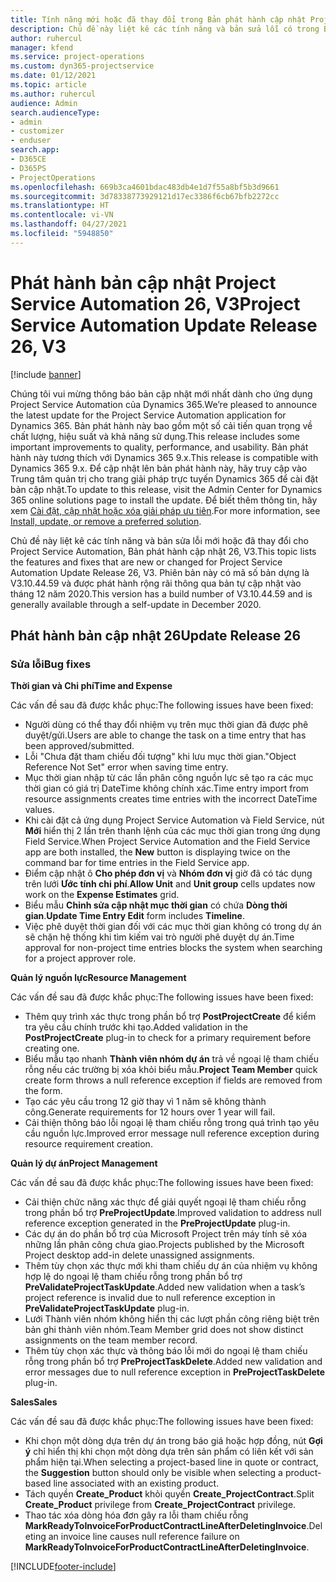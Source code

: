 ```yaml
---
title: Tính năng mới hoặc đã thay đổi trong Bản phát hành cập nhật Project Service Automation 26, V3
description: Chủ đề này liệt kê các tính năng và bản sửa lỗi có trong Bản phát hành cập nhật Project Service Automation 26, V3.
author: ruhercul
manager: kfend
ms.service: project-operations
ms.custom: dyn365-projectservice
ms.date: 01/12/2021
ms.topic: article
ms.author: ruhercul
audience: Admin
search.audienceType:
- admin
- customizer
- enduser
search.app:
- D365CE
- D365PS
- ProjectOperations
ms.openlocfilehash: 669b3ca4601bdac483db4e1d7f55a8bf5b3d9661
ms.sourcegitcommit: 3d78338773929121d17ec3386f6cb67bfb2272cc
ms.translationtype: HT
ms.contentlocale: vi-VN
ms.lasthandoff: 04/27/2021
ms.locfileid: "5948850"
---
```

# <a name="project-service-automation-update-release-26-v3"></a><span data-ttu-id="8a1e0-103">Phát hành bản cập nhật Project Service Automation 26, V3</span><span class="sxs-lookup"><span data-stu-id="8a1e0-103">Project Service Automation Update Release 26, V3</span></span>

[!include [banner](../includes/psa-now-project-operations.md)]

<span data-ttu-id="8a1e0-104">Chúng tôi vui mừng thông báo bản cập nhật mới nhất dành cho ứng dụng Project Service Automation của Dynamics 365.</span><span class="sxs-lookup"><span data-stu-id="8a1e0-104">We’re pleased to announce the latest update for the Project Service Automation application for Dynamics 365.</span></span> <span data-ttu-id="8a1e0-105">Bản phát hành này bao gồm một số cải tiến quan trọng về chất lượng, hiệu suất và khả năng sử dụng.</span><span class="sxs-lookup"><span data-stu-id="8a1e0-105">This release includes some important improvements to quality, performance, and usability.</span></span> <span data-ttu-id="8a1e0-106">Bản phát hành này tương thích với Dynamics 365 9.x.</span><span class="sxs-lookup"><span data-stu-id="8a1e0-106">This release is compatible with Dynamics 365 9.x.</span></span> <span data-ttu-id="8a1e0-107">Để cập nhật lên bản phát hành này, hãy truy cập vào Trung tâm quản trị cho trang giải pháp trực tuyến Dynamics 365 để cài đặt bản cập nhật.</span><span class="sxs-lookup"><span data-stu-id="8a1e0-107">To update to this release, visit the Admin Center for Dynamics 365 online solutions page to install the update.</span></span> <span data-ttu-id="8a1e0-108">Để biết thêm thông tin, hãy xem [Cài đặt, cập nhật hoặc xóa giải pháp ưu tiên](/power-platform/admin/install-remove-preferred-solution).</span><span class="sxs-lookup"><span data-stu-id="8a1e0-108">For more information, see [Install, update, or remove a preferred solution](/power-platform/admin/install-remove-preferred-solution).</span></span>

<span data-ttu-id="8a1e0-109">Chủ đề này liệt kê các tính năng và bản sửa lỗi mới hoặc đã thay đổi cho Project Service Automation, Bản phát hành cập nhật 26, V3.</span><span class="sxs-lookup"><span data-stu-id="8a1e0-109">This topic lists the features and fixes that are new or changed for Project Service Automation Update Release 26, V3.</span></span> <span data-ttu-id="8a1e0-110">Phiên bản này có mã số bản dựng là V3.10.44.59 và được phát hành rộng rãi thông qua bản tự cập nhật vào tháng 12 năm 2020.</span><span class="sxs-lookup"><span data-stu-id="8a1e0-110">This version has a build number of V3.10.44.59 and is generally available through a self-update in December 2020.</span></span>

## <a name="update-release-26"></a><span data-ttu-id="8a1e0-111">Phát hành bản cập nhật 26</span><span class="sxs-lookup"><span data-stu-id="8a1e0-111">Update Release 26</span></span>

### <a name="bug-fixes"></a><span data-ttu-id="8a1e0-112">Sửa lỗi</span><span class="sxs-lookup"><span data-stu-id="8a1e0-112">Bug fixes</span></span>

<span data-ttu-id="8a1e0-113">**Thời gian và Chi phí**</span><span class="sxs-lookup"><span data-stu-id="8a1e0-113">**Time and Expense**</span></span>

<span data-ttu-id="8a1e0-114">Các vấn đề sau đã được khắc phục:</span><span class="sxs-lookup"><span data-stu-id="8a1e0-114">The following issues have been fixed:</span></span>

- <span data-ttu-id="8a1e0-115">Người dùng có thể thay đổi nhiệm vụ trên mục thời gian đã được phê duyệt/gửi.</span><span class="sxs-lookup"><span data-stu-id="8a1e0-115">Users are able to change the task on a time entry that has been approved/submitted.</span></span>
- <span data-ttu-id="8a1e0-116">Lỗi "Chưa đặt tham chiếu đối tượng" khi lưu mục thời gian.</span><span class="sxs-lookup"><span data-stu-id="8a1e0-116">"Object Reference Not Set" error when saving time entry.</span></span>
- <span data-ttu-id="8a1e0-117">Mục thời gian nhập từ các lần phân công nguồn lực sẽ tạo ra các mục thời gian có giá trị DateTime không chính xác.</span><span class="sxs-lookup"><span data-stu-id="8a1e0-117">Time entry import from resource assignments creates time entries with the incorrect DateTime values.</span></span>
- <span data-ttu-id="8a1e0-118">Khi cài đặt cả ứng dụng Project Service Automation và Field Service, nút **Mới** hiển thị 2 lần trên thanh lệnh của các mục thời gian trong ứng dụng Field Service.</span><span class="sxs-lookup"><span data-stu-id="8a1e0-118">When Project Service Automation and the Field Service app are both installed, the **New** button is displaying twice on the command bar for time entries in the Field Service app.</span></span>
- <span data-ttu-id="8a1e0-119">Điểm cập nhật ô **Cho phép đơn vị** và **Nhóm đơn vị** giờ đã có tác dụng trên lưới **Ước tính chi phí**.</span><span class="sxs-lookup"><span data-stu-id="8a1e0-119">**Allow Unit** and **Unit group** cells updates now work on the **Expense Estimates** grid.</span></span>
- <span data-ttu-id="8a1e0-120">Biểu mẫu **Chỉnh sửa cập nhật mục thời gian** có chứa **Dòng thời gian**.</span><span class="sxs-lookup"><span data-stu-id="8a1e0-120">**Update Time Entry Edit** form includes **Timeline**.</span></span>
- <span data-ttu-id="8a1e0-121">Việc phê duyệt thời gian đối với các mục thời gian không có trong dự án sẽ chặn hệ thống khi tìm kiếm vai trò người phê duyệt dự án.</span><span class="sxs-lookup"><span data-stu-id="8a1e0-121">Time approval for non-project time entries blocks the system when searching for a project approver role.</span></span>

<span data-ttu-id="8a1e0-122">**Quản lý nguồn lực**</span><span class="sxs-lookup"><span data-stu-id="8a1e0-122">**Resource Management**</span></span>

<span data-ttu-id="8a1e0-123">Các vấn đề sau đã được khắc phục:</span><span class="sxs-lookup"><span data-stu-id="8a1e0-123">The following issues have been fixed:</span></span>

- <span data-ttu-id="8a1e0-124">Thêm quy trình xác thực trong phần bổ trợ **PostProjectCreate** để kiểm tra yêu cầu chính trước khi tạo.</span><span class="sxs-lookup"><span data-stu-id="8a1e0-124">Added validation in the **PostProjectCreate** plug-in to check for a primary requirement before creating one.</span></span>
- <span data-ttu-id="8a1e0-125">Biểu mẫu tạo nhanh **Thành viên nhóm dự án** trả về ngoại lệ tham chiếu rỗng nếu các trường bị xóa khỏi biểu mẫu.</span><span class="sxs-lookup"><span data-stu-id="8a1e0-125">**Project Team Member** quick create form throws a null reference exception if fields are removed from the form.</span></span>
- <span data-ttu-id="8a1e0-126">Tạo các yêu cầu trong 12 giờ thay vì 1 năm sẽ không thành công.</span><span class="sxs-lookup"><span data-stu-id="8a1e0-126">Generate requirements for 12 hours over 1 year will fail.</span></span>
- <span data-ttu-id="8a1e0-127">Cải thiện thông báo lỗi ngoại lệ tham chiếu rỗng trong quá trình tạo yêu cầu nguồn lực.</span><span class="sxs-lookup"><span data-stu-id="8a1e0-127">Improved error message null reference exception during resource requirement creation.</span></span>

<span data-ttu-id="8a1e0-128">**Quản lý dự án**</span><span class="sxs-lookup"><span data-stu-id="8a1e0-128">**Project Management**</span></span>

<span data-ttu-id="8a1e0-129">Các vấn đề sau đã được khắc phục:</span><span class="sxs-lookup"><span data-stu-id="8a1e0-129">The following issues have been fixed:</span></span>

- <span data-ttu-id="8a1e0-130">Cải thiện chức năng xác thực để giải quyết ngoại lệ tham chiếu rỗng trong phần bổ trợ **PreProjectUpdate**.</span><span class="sxs-lookup"><span data-stu-id="8a1e0-130">Improved validation to address null reference exception generated in the **PreProjectUpdate** plug-in.</span></span>
- <span data-ttu-id="8a1e0-131">Các dự án do phần bổ trợ của Microsoft Project trên máy tính sẽ xóa những lần phân công chưa giao.</span><span class="sxs-lookup"><span data-stu-id="8a1e0-131">Projects published by the Microsoft Project desktop add-in delete unassigned assignments.</span></span>
- <span data-ttu-id="8a1e0-132">Thêm tùy chọn xác thực mới khi tham chiếu dự án của nhiệm vụ không hợp lệ do ngoại lệ tham chiếu rỗng trong phần bổ trợ **PreValidateProjectTaskUpdate**.</span><span class="sxs-lookup"><span data-stu-id="8a1e0-132">Added new validation when a task’s project reference is invalid due to null reference exception in **PreValidateProjectTaskUpdate** plug-in.</span></span>
- <span data-ttu-id="8a1e0-133">Lưới Thành viên nhóm không hiển thị các lượt phần công riêng biệt trên bản ghi thành viên nhóm.</span><span class="sxs-lookup"><span data-stu-id="8a1e0-133">Team Member grid does not show distinct assignments on the team member record.</span></span>
- <span data-ttu-id="8a1e0-134">Thêm tùy chọn xác thực và thông báo lỗi mới do ngoại lệ tham chiếu rỗng trong phần bổ trợ **PreProjectTaskDelete**.</span><span class="sxs-lookup"><span data-stu-id="8a1e0-134">Added new validation and error messages due to null reference exception in **PreProjectTaskDelete** plug-in.</span></span>

<span data-ttu-id="8a1e0-135">**Sales**</span><span class="sxs-lookup"><span data-stu-id="8a1e0-135">**Sales**</span></span>

<span data-ttu-id="8a1e0-136">Các vấn đề sau đã được khắc phục:</span><span class="sxs-lookup"><span data-stu-id="8a1e0-136">The following issues have been fixed:</span></span>

- <span data-ttu-id="8a1e0-137">Khi chọn một dòng dựa trên dự án trong báo giá hoặc hợp đồng, nút **Gợi ý** chỉ hiển thị khi chọn một dòng dựa trên sản phẩm có liên kết với sản phẩm hiện tại.</span><span class="sxs-lookup"><span data-stu-id="8a1e0-137">When selecting a project-based line in quote or contract, the **Suggestion** button should only be visible when selecting a product-based line associated with an existing product.</span></span>
- <span data-ttu-id="8a1e0-138">Tách quyền **Create_Product** khỏi quyền **Create_ProjectContract**.</span><span class="sxs-lookup"><span data-stu-id="8a1e0-138">Split **Create_Product** privilege from **Create_ProjectContract** privilege.</span></span>
- <span data-ttu-id="8a1e0-139">Thao tác xóa dòng hóa đơn gây ra lỗi tham chiếu rỗng **MarkReadyToInvoiceForProductContractLineAfterDeletingInvoice**.</span><span class="sxs-lookup"><span data-stu-id="8a1e0-139">Deleting an invoice line causes null reference failure on **MarkReadyToInvoiceForProductContractLineAfterDeletingInvoice**.</span></span>


[!INCLUDE[footer-include](../includes/footer-banner.md)]